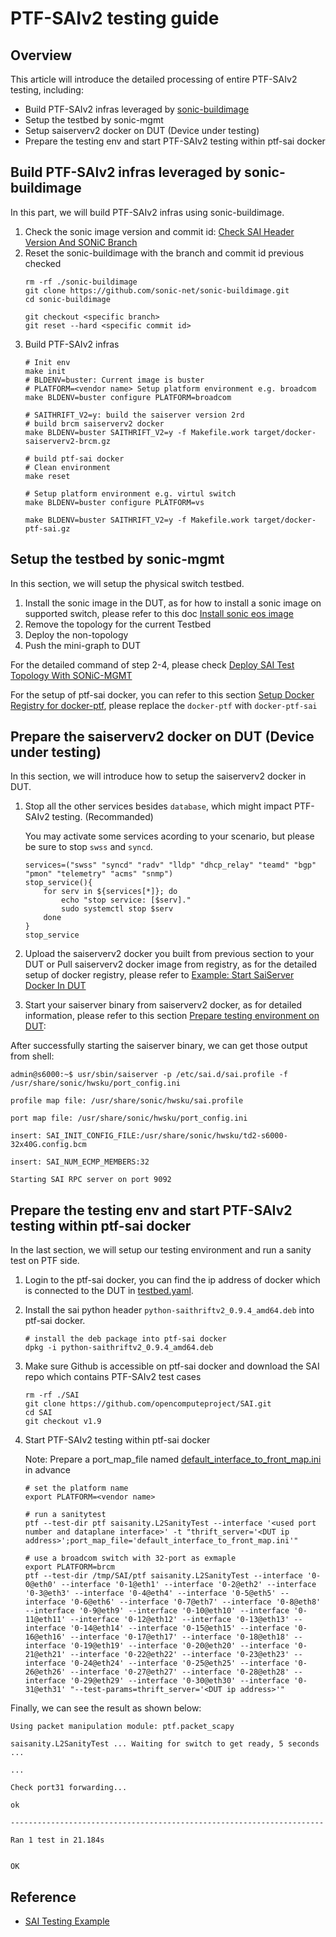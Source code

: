 # PTF-SAIv2 testing guide
## Overview
This article will introduce the detailed processing of entire PTF-SAIv2 testing, including:
* Build PTF-SAIv2 infras leveraged by [sonic-buildimage](https://github.com/sonic-net/sonic-buildimage)
* Setup the testbed by sonic-mgmt
* Setup saiserverv2 docker on DUT (Device under testing)
* Prepare the testing env and start PTF-SAIv2 testing within ptf-sai docker

## Build PTF-SAIv2 infras leveraged by sonic-buildimage
In this part, we will build PTF-SAIv2 infras using sonic-buildimage.

1. Check the sonic image version and commit id: [Check SAI Header Version And SONiC Branch](https://github.com/sonic-net/sonic-mgmt/blob/master/docs/testbed/sai_quality/ExampleCheckSonicVersionAndBuildSaiserverDocker.md)
2. Reset the sonic-buildimage with the branch and commit id previous checked
    ```
    rm -rf ./sonic-buildimage
    git clone https://github.com/sonic-net/sonic-buildimage.git
    cd sonic-buildimage

    git checkout <specific branch>
    git reset --hard <specific commit id>
    ```
3. Build PTF-SAIv2 infras
    ```
    # Init env
    make init
    # BLDENV=buster: Current image is buster
    # PLATFORM=<vendor name> Setup platform environment e.g. broadcom
    make BLDENV=buster configure PLATFORM=broadcom

    # SAITHRIFT_V2=y: build the saiserver version 2rd
    # build brcm saiserverv2 docker
    make BLDENV=buster SAITHRIFT_V2=y -f Makefile.work target/docker-saiserverv2-brcm.gz

    # build ptf-sai docker
    # Clean environment
    make reset

    # Setup platform environment e.g. virtul switch
    make BLDENV=buster configure PLATFORM=vs

    make BLDENV=buster SAITHRIFT_V2=y -f Makefile.work target/docker-ptf-sai.gz
    ```

## Setup the testbed by sonic-mgmt

In this section, we will setup the physical switch testbed.
1. Install the sonic image in the DUT, as for how to install a sonic image on supported switch, please refer to this doc [Install sonic eos image](https://github.com/sonic-net/SONiC/wiki/Quick-Start#install-sonic-eos-image)
2. Remove the topology for the current Testbed
3. Deploy the non-topology
4. Push the mini-graph to DUT

For the detailed command of step 2-4, please check [Deploy SAI Test Topology With SONiC-MGMT](https://github.com/sonic-net/sonic-mgmt/tree/master/docs/testbed/sai_quality)

For the setup of ptf-sai docker, you can refer to this section [Setup Docker Registry for docker-ptf](https://github.com/sonic-net/sonic-mgmt/blob/master/docs/testbed/README.testbed.Setup.md#setup-docker-registry-for-docker-ptf), please replace the `docker-ptf` with `docker-ptf-sai`

## Prepare the saiserverv2 docker on DUT (Device under testing)
In this section, we will introduce how to setup the saiserverv2 docker in DUT.
1. Stop all the other services besides `database`, which might impact PTF-SAIv2 testing. (Recommanded)

   You may activate some services acording to your scenario, but please be sure to stop `swss` and `syncd`.
    ```shell
    services=("swss" "syncd" "radv" "lldp" "dhcp_relay" "teamd" "bgp" "pmon" "telemetry" "acms" "snmp")
    stop_service(){
        for serv in ${services[*]}; do
            echo "stop service: [$serv]."
            sudo systemctl stop $serv
        done
    }
    stop_service
    ```
3. Upload the saiserverv2 docker you built from previous section to your DUT or Pull saiserverv2 docker image from registry, as for the detailed setup of docker registry, please refer to [Example: Start SaiServer Docker In DUT](https://github.com/sonic-net/sonic-mgmt/blob/master/docs/testbed/sai_quality/ExampleStartSaiServerDockerInDUT.md)

4. Start your saiserver binary from saiserverv2 docker, as for detailed information, please refer to this section [Prepare testing environment on DUT](https://github.com/sonic-net/sonic-mgmt/blob/master/docs/testbed/sai_quality/SAI.Example.md#prepare-testing-environment-on-dut):

After successfully starting the saiserver binary, we can get those output from shell:
```
admin@s6000:~$ usr/sbin/saiserver -p /etc/sai.d/sai.profile -f /usr/share/sonic/hwsku/port_config.ini

profile map file: /usr/share/sonic/hwsku/sai.profile

port map file: /usr/share/sonic/hwsku/port_config.ini

insert: SAI_INIT_CONFIG_FILE:/usr/share/sonic/hwsku/td2-s6000-32x40G.config.bcm

insert: SAI_NUM_ECMP_MEMBERS:32

Starting SAI RPC server on port 9092
```

## Prepare the testing env and start PTF-SAIv2 testing within ptf-sai docker
In the last section, we will setup our testing environment and run a sanity test on PTF side.

1. Login to the ptf-sai docker, you can find the ip address of docker which is connected to the DUT in [testbed.yaml](https://github.com/sonic-net/sonic-mgmt/blob/master/ansible/testbed.yaml).
2. Install the sai python header `python-saithriftv2_0.9.4_amd64.deb` into ptf-sai docker.
    ```
    # install the deb package into ptf-sai docker
    dpkg -i python-saithriftv2_0.9.4_amd64.deb
    ```
3. Make sure Github is accessible on ptf-sai docker and download the SAI repo which contains PTF-SAIv2 test cases
    ```
    rm -rf ./SAI
    git clone https://github.com/opencomputeproject/SAI.git
    cd SAI
    git checkout v1.9
    ```

4. Start PTF-SAIv2 testing within ptf-sai docker

   Note: Prepare a port_map_file named [default_interface_to_front_map.ini](https://github.com/opencomputeproject/SAI/blob/master/test/saithrift/src/msn_2700/default_interface_to_front_map.ini) in advance
    ```shell
    # set the platform name
    export PLATFORM=<vendor name>

    # run a sanitytest
    ptf --test-dir ptf saisanity.L2SanityTest --interface '<used port number and dataplane interface>' -t "thrift_server='<DUT ip address>';port_map_file='default_interface_to_front_map.ini'"

    # use a broadcom switch with 32-port as exmaple
   export PLATFORM=brcm
   ptf --test-dir /tmp/SAI/ptf saisanity.L2SanityTest --interface '0-0@eth0' --interface '0-1@eth1' --interface '0-2@eth2' --interface '0-3@eth3' --interface '0-4@eth4' --interface '0-5@eth5' --interface '0-6@eth6' --interface '0-7@eth7' --interface '0-8@eth8' --interface '0-9@eth9' --interface '0-10@eth10' --interface '0-11@eth11' --interface '0-12@eth12' --interface '0-13@eth13' --interface '0-14@eth14' --interface '0-15@eth15' --interface '0-16@eth16' --interface '0-17@eth17' --interface '0-18@eth18' --interface '0-19@eth19' --interface '0-20@eth20' --interface '0-21@eth21' --interface '0-22@eth22' --interface '0-23@eth23' --interface '0-24@eth24' --interface '0-25@eth25' --interface '0-26@eth26' --interface '0-27@eth27' --interface '0-28@eth28' --interface '0-29@eth29' --interface '0-30@eth30' --interface '0-31@eth31' "--test-params=thrift_server='<DUT ip address>'"
    ```
Finally, we can see the result as shown below:

```
Using packet manipulation module: ptf.packet_scapy

saisanity.L2SanityTest ... Waiting for switch to get ready, 5 seconds ...

...

Check port31 forwarding...

ok

----------------------------------------------------------------------

Ran 1 test in 21.184s


OK
```

## Reference

* [SAI Testing Example](https://github.com/sonic-net/sonic-mgmt/blob/master/docs/testbed/sai_quality/SAI.Example.md)